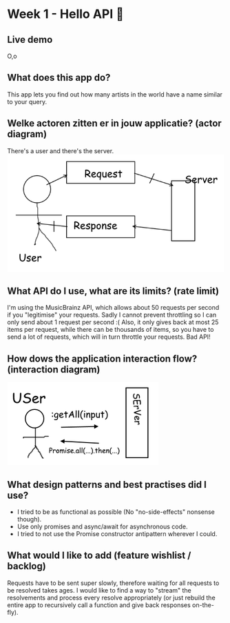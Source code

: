 # Week 1 - Hello API 🐒

## Live demo
O,o

## What does this app do?
This app lets you find out how many artists in the world have a name similar to your query.

## Welke actoren zitten er in jouw applicatie? (actor diagram)
There's a user and there's the server.
![Actor diagram](./public/images/actordiagram.png)

## What API do I use, what are its limits? (rate limit)
I'm using the MusicBrainz API, which allows about 50 requests per second if you "legitimise" your requests. Sadly I cannot prevent throttling so I can only send about 1 request per second :(
Also, it only gives back at most 25 items per request, while there can be thousands of items, so you have to send a lot of requests, which will in turn throttle your requests. Bad API!

## How dows the application interaction flow? (interaction diagram)
![Interaction Diagram](./public/images/interactiondiagram.png)

## What design patterns and best practises did I use?
- I tried to be as functional as possible (No "no-side-effects" nonsense though).
- Use only promises and async/await for asynchronous code.
- I tried to not use the Promise constructor antipattern wherever I could.

## What would I like to add (feature wishlist / backlog)
Requests have to be sent super slowly, therefore waiting for all requests to be resolved takes ages. I would like to find a way to "stream" the resolvements and process every resolve appropriately (or just rebuild the entire app to recursively call a function and give back responses on-the-fly).